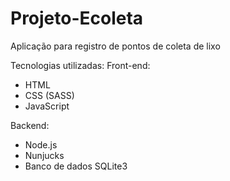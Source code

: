 # Projeto-Ecoleta
Aplicação para registro de pontos de coleta de lixo

Tecnologias utilizadas: 
Front-end:
- HTML
- CSS (SASS)
- JavaScript

Backend:
- Node.js
- Nunjucks
- Banco de dados SQLite3
